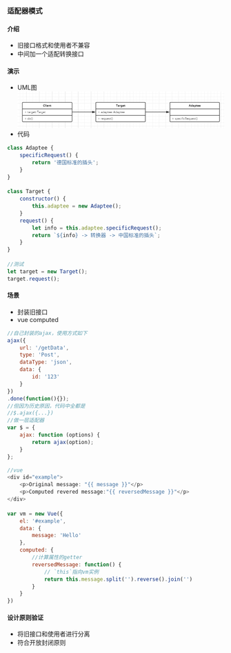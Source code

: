 ### 适配器模式
#### 介绍
- 旧接口格式和使用者不兼容
- 中间加一个适配转换接口
#### 演示
- UML图
![效果](https://github.com/liuxilei/itlr-road/blob/master/Design-pattern/img/adapter.png)
- 代码
```javascript
class Adaptee {
    specificRequest() {
        return '德国标准的插头';
    }
}

class Target {
    constructor() {
        this.adaptee = new Adaptee();
    }
    request() {
        let info = this.adaptee.specificRequest();
        return `${info} -> 转换器 -> 中国标准的插头`;
    }
}

//测试
let target = new Target();
target.request();
```
#### 场景
- 封装旧接口
- vue computed
```javascript
//自己封装的ajax，使用方式如下
ajax({
    url: '/getData',
    type: 'Post',
    dataType: 'json',
    data: {
        id: '123'
    }
})
.done(function(){});
//但因为历史原因，代码中全都是
//$.ajax({...})
//做一层适配器
var $ = {
    ajax: function (options) {
        return ajax(option);
    }
};
```
```javascript
//vue
<div id="example">
    <p>Original message: "{{ message }}"</p>
    <p>Computed revered message:"{{ reversedMessage }}"</p>
</div>

var vm = new Vue({
    el: '#example',
    data: {
        message: 'Hello'
    },
    computed: {
        //计算属性的getter
        reversedMessage: function() {
            // `this`指向vm实例
            return this.message.split('').reverse().join('')
        }
    }
})
```
#### 设计原则验证
- 将旧接口和使用者进行分离
- 符合开放封闭原则